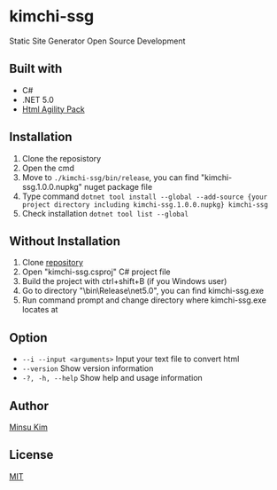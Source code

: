 # kimchi-ssg

Static Site Generator Open Source Development

## Built with
- C#
- .NET 5.0
- [Html Agility Pack](https://html-agility-pack.net/) 

## Installation

1. Clone the reposistory
2. Open the cmd 
3. Move to `./kimchi-ssg/bin/release`, you can find "kimchi-ssg.1.0.0.nupkg" nuget package file
4. Type command `dotnet tool install --global --add-source {your project directory including kimchi-ssg.1.0.0.nupkg} kimchi-ssg` 
5. Check installation `dotnet tool list --global`

## Without Installation

1. Clone [repository](https://github.com/mkim219/kimchi-ssg) 
2. Open "kimchi-ssg.csproj" C# project file
3. Build the project with ctrl+shift+B (if you Windows user)
4. Go to directory "\bin\Release\net5.0", you can find kimchi-ssg.exe
5. Run command prompt and change directory where kimchi-ssg.exe locates at



## Option

- `--i --input <arguments>` Input your text file to convert html
- `--version` Show version information
- `-?, -h, --help` Show help and usage information

## Author
[Minsu Kim](https://github.com/mkim219)

## License
[MIT](https://github.com/mkim219/kimchi-ssg/blob/main/LICENSE)


